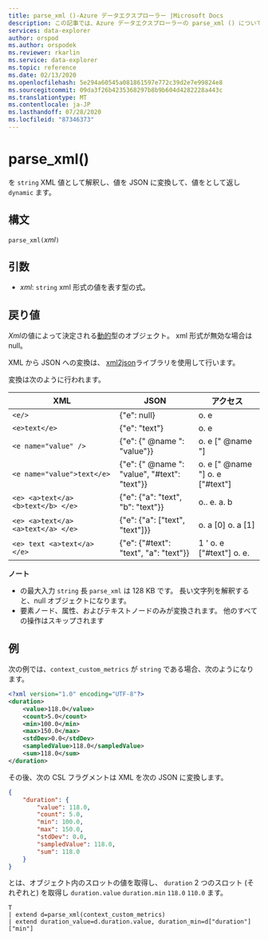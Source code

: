 ```yaml
---
title: parse_xml ()-Azure データエクスプローラー |Microsoft Docs
description: この記事では、Azure データエクスプローラーの parse_xml () について説明します。
services: data-explorer
author: orspod
ms.author: orspodek
ms.reviewer: rkarlin
ms.service: data-explorer
ms.topic: reference
ms.date: 02/13/2020
ms.openlocfilehash: 5e294a60545a081861597e772c39d2e7e99824e8
ms.sourcegitcommit: 09da3f26b4235368297b8b9b604d4282228a443c
ms.translationtype: MT
ms.contentlocale: ja-JP
ms.lasthandoff: 07/28/2020
ms.locfileid: "87346373"
---
```

# <a name="parse_xml"></a>parse_xml()

を `string` XML 値として解釈し、値を JSON に変換して、値をとして返し `dynamic` ます。

## <a name="syntax"></a>構文

`parse_xml(`*xml*`)`

## <a name="arguments"></a>引数

* *xml*: `string` xml 形式の値を表す型の式。

## <a name="returns"></a>戻り値

*Xml*の値によって決定される[動的](./scalar-data-types/dynamic.md)型のオブジェクト。 xml 形式が無効な場合は null。

XML から JSON への変換は、 [xml2json](https://github.com/Cheedoong/xml2json)ライブラリを使用して行います。

変換は次のように行われます。

XML                                |JSON                                            |アクセス
-----------------------------------|------------------------------------------------|--------------         
`<e/>`                             | {"e": null}                                  | o. e
`<e>text</e>`                      | {"e": "text"}                                | o. e
`<e name="value" />`               | {"e": {" @name ": "value"}}                     | o. e [" @name "]
`<e name="value">text</e>`         | {"e": {" @name ": "value", "#text": "text"}} | o. e [" @name "] o. e ["#text"]
`<e> <a>text</a> <b>text</b> </e>` | {"e": {"a": "text", "b": "text"}}          | o.. e. a. b
`<e> <a>text</a> <a>text</a> </e>` | {"e": {"a": ["text", "text"]}}             | o. a [0] o. a [1]
`<e> text <a>text</a> </e>`        | {"e": {"#text": "text", "a": "text"}}      | 1 ' o. e ["#text"] o. e.

**ノート**

* の最大入力 `string` 長 `parse_xml` は 128 KB です。 長い文字列を解釈すると、null オブジェクトになります。 
* 要素ノード、属性、およびテキストノードのみが変換されます。 他のすべての操作はスキップされます
 
## <a name="example"></a>例

次の例では、`context_custom_metrics` が `string` である場合、次のようになります。 

```xml
<?xml version="1.0" encoding="UTF-8"?>
<duration>
    <value>118.0</value>
    <count>5.0</count>
    <min>100.0</min>
    <max>150.0</max>
    <stdDev>0.0</stdDev>
    <sampledValue>118.0</sampledValue>
    <sum>118.0</sum>
</duration>
```

その後、次の CSL フラグメントは XML を次の JSON に変換します。

```json
{
    "duration": {
        "value": 118.0,
        "count": 5.0,
        "min": 100.0,
        "max": 150.0,
        "stdDev": 0.0,
        "sampledValue": 118.0,
        "sum": 118.0
    }
}
```

とは、オブジェクト内のスロットの値を取得し、 `duration` 2 つのスロット (それぞれと) を取得し `duration.value` `duration.min` `118.0` `110.0` ます。

```kusto
T
| extend d=parse_xml(context_custom_metrics) 
| extend duration_value=d.duration.value, duration_min=d["duration"]["min"]
```